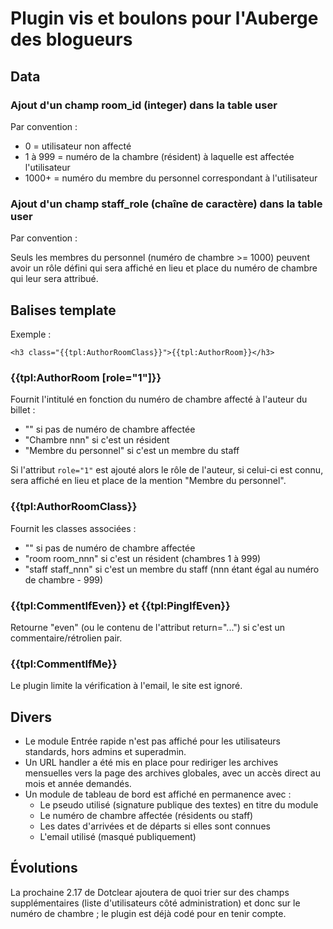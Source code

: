 # Plugin vis et boulons pour l'Auberge des blogueurs

## Data

### Ajout d'un champ room_id (integer) dans la table user

Par convention :

* 0 = utilisateur non affecté
* 1 à 999 = numéro de la chambre (résident) à laquelle est affectée l'utilisateur
* 1000+ = numéro du membre du personnel correspondant à l'utilisateur

### Ajout d'un champ staff_role (chaîne de caractère) dans la table user

Par convention :

Seuls les membres du personnel (numéro de chambre >= 1000) peuvent avoir un rôle défini qui sera affiché en lieu et place du numéro de chambre qui leur sera attribué.

## Balises template

Exemple :

```
<h3 class="{{tpl:AuthorRoomClass}}">{{tpl:AuthorRoom}}</h3>
```

### {{tpl:AuthorRoom [role="1"]}}

Fournit l'intitulé en fonction du numéro de chambre affecté à l'auteur du billet :

* "" si pas de numéro de chambre affectée
* "Chambre nnn" si c'est un résident
* "Membre du personnel" si c'est un membre du staff

Si l'attribut ```role="1"``` est ajouté alors le rôle de l'auteur, si celui-ci est connu, sera affiché en lieu et place de la mention "Membre du personnel".

### {{tpl:AuthorRoomClass}}

Fournit les classes associées :

* "" si pas de numéro de chambre affectée
* "room room_nnn" si c'est un résident (chambres 1 à 999)
* "staff staff_nnn" si c'est un membre du staff (nnn étant égal au numéro de chambre - 999)

### {{tpl:CommentIfEven}} et {{tpl:PingIfEven}}

Retourne "even" (ou le contenu de l'attribut return="...") si c'est un commentaire/rétrolien pair.

### {{tpl:CommentIfMe}}

Le plugin limite la vérification à l'email, le site est ignoré.

## Divers

* Le module Entrée rapide n'est pas affiché pour les utilisateurs standards, hors admins et superadmin.
* Un URL handler a été mis en place pour rediriger les archives mensuelles vers la page des archives globales, avec un accès direct au mois et année demandés.
* Un module de tableau de bord est affiché en permanence avec :
  * Le pseudo utilisé (signature publique des textes) en titre du module
  * Le numéro de chambre affectée (résidents ou staff)
  * Les dates d'arrivées et de départs si elles sont connues
  * L'email utilisé (masqué publiquement)

## Évolutions

La prochaine 2.17 de Dotclear ajoutera de quoi trier sur des champs supplémentaires (liste d'utilisateurs côté administration) et donc sur le numéro de chambre ; le plugin est déjà codé pour en tenir compte.
